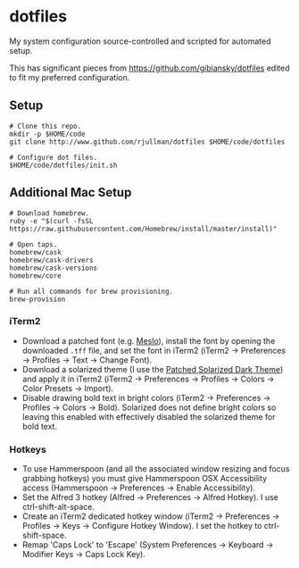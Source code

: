 # dotfiles
My system configuration source-controlled and scripted for automated setup.

This has significant pieces from https://github.com/gibiansky/dotfiles edited to fit my preferred configuration.

## Setup

```
# Clone this repo.
mkdir -p $HOME/code
git clone http://www.github.com/rjullman/dotfiles $HOME/code/dotfiles

# Configure dot files.
$HOME/code/dotfiles/init.sh
```

## Additional Mac Setup

```
# Download homebrew.
ruby -e "$(curl -fsSL https://raw.githubusercontent.com/Homebrew/install/master/install)"

# Open taps.
homebrew/cask
homebrew/cask-drivers
homebrew/cask-versions
homebrew/core

# Run all commands for brew provisioning.
brew-provision
```

### iTerm2

- Download a patched font (e.g. [Meslo](https://github.com/powerline/fonts/raw/master/Meslo%20Slashed/Meslo%20LG%20M%20Regular%20for%20Powerline.ttf)), install the font by opening the downloaded `.tff` file, and set the font in iTerm2 (iTerm2 → Preferences → Profiles → Text → Change Font).
- Download a solarized theme (I use the [Patched Solarized Dark Theme](https://raw.githubusercontent.com/mbadolato/iTerm2-Color-Schemes/master/schemes/Solarized%20Dark%20-%20Patched.itermcolors)) and apply it in iTerm2 (iTerm2 → Preferences → Profiles → Colors → Color Presets → Import).
- Disable drawing bold text in bright colors (iTerm2 → Preferences → Profiles → Colors → Bold).  Solarized does not define bright colors so leaving this enabled with effectively disabled the solarized theme for bold text.

### Hotkeys

- To use Hammerspoon (and all the associated window resizing and focus grabbing hotkeys) you must give Hammerspoon OSX Accessibility access (Hammerspoon → Preferences → Enable Accessibility).
- Set the Alfred 3 hotkey (Alfred → Preferences → Alfred Hotkey). I use ctrl-shift-alt-space.
- Create an iTerm2 dedicated hotkey window (iTerm2 → Preferences → Profiles → Keys → Configure Hotkey Window).  I set the hotkey to ctrl-shift-space.
- Remap 'Caps Lock' to 'Escape' (System Preferences → Keyboard → Modifier Keys -> Caps Lock Key).
